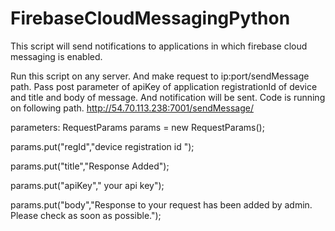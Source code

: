 # FirebaseCloudMessagingPython
This script will send notifications to applications in which firebase cloud messaging is enabled.

Run this script on any server. And make request to ip:port/sendMessage path. Pass post parameter of apiKey of application registrationId of device and title and body of message.
And notification will be sent.
Code is running on following path.
http://54.70.113.238:7001/sendMessage/

parameters:
RequestParams params  = new RequestParams();

params.put("regId","device registration id ");

params.put("title","Response Added");

params.put("apiKey"," your api key");

params.put("body","Response to your request has been added by admin. Please check as soon as possible.");

